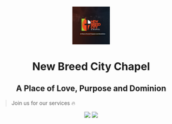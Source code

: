 <p align="center"><a href="https://iosf.in/" target="_blank">
<img src="https://github.com/newbreedcitychapel/.github/blob/main/profile/newbreedcitychapel.jpg" width="20%"></a
></p>

<h1 align="center">New Breed City Chapel</h1>
<h2 align="center">A Place of Love, Purpose and Dominion</h2>

> Join us for our services <span role="img" aria-label="fire emoji">🔥</span>

<p align="center">
<a href="https://www.youtube.com/channel/UCKCKWbNti31vgVbl0-LbvJw" target="_blank"><img src="https://badgen.net/badge/icon/youtube?icon=youtube&label" width="13%"></a>
<a href="https://www.facebook.com/BishopErickMwangi" target="_blank"><img src="https://badgen.net/badge/icon/facebook?icon=facebook&label" width="13%"></a>
</p>

